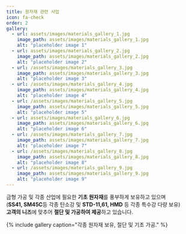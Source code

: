 ```yaml
---
title: 원자재 관련 사업
icon: fa-check
order: 2
gallery:
  - url: assets/images/materials_gallery_1.jpg
    image_path: assets/images/materials_gallery_1.jpg
    alt: "placeholder image 1"
  - url: assets/images/materials_gallery_2.jpg
    image_path: assets/images/materials_gallery_2.jpg
    alt: "placeholder image 2"
  - url: /assets/images/materials_gallery_3.jpg
    image_path: assets/images/materials_gallery_3.jpg
    alt: "placeholder image 3"
  - url: /assets/images/materials_gallery_4.jpg
    image_path: assets/images/materials_gallery_4.jpg
    alt: "placeholder image 4"
  - url: /assets/images/materials_gallery_5.jpg
    image_path: assets/images/materials_gallery_5.jpg
    alt: "placeholder image 5"
  - url: assets/images/materials_gallery_6.jpg
    image_path: assets/images/materials_gallery_6.jpg
    alt: "placeholder image 6"
  - url: /assets/images/materials_gallery_7.jpg
    image_path: assets/images/materials_gallery_7.jpg
    alt: "placeholder image 7"
  - url: /assets/images/materials_gallery_8.jpg
    image_path: assets/images/materials_gallery_8.jpg
    alt: "placeholder image 8"
  - url: /assets/images/materials_gallery_9.jpg
    image_path: assets/images/materials_gallery_9.jpg
    alt: "placeholder image 9"
---
```


금형 가공 및 각종 산업에 필요한 **기초 원자재**를 풍부하게 보유하고 있으며  
(**SS41, SM45C**등 각종 탄소강 및 **STD-11,61, HMD** 등 각종 특수강 다량 보유)  
**고객의 니즈**에 맞추어 **절단 및 가공하여 제공**하고 있습니다.

{% include gallery caption="각종 원자재 보유, 절단 및 기초 가공." %}